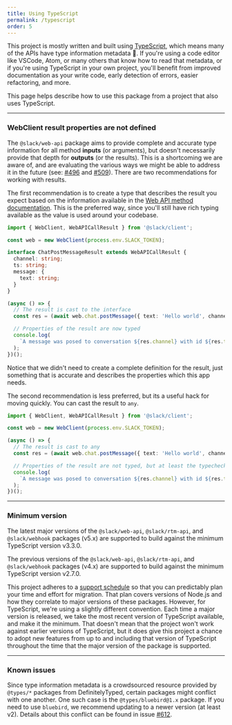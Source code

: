 ```yaml
---
title: Using TypeScript
permalink: /typescript
order: 5
---
```


This project is mostly written and built using [TypeScript](https://www.typescriptlang.org/), which means many of the
APIs have type information metadata 🎉. If you're using a code editor like VSCode, Atom, or many others that know how to
read that metadata, or if you're using TypeScript in your own project, you'll benefit from improved documentation as
your write code, early detection of errors, easier refactoring, and more.

This page helps describe how to use this package from a project that also uses TypeScript.

---

### WebClient result properties are not defined

The `@slack/web-api` package aims to provide complete and accurate type information for all method **inputs** (or
arguments), but doesn't necessarily provide that depth for **outputs** (or the results). This is a shortcoming we are
aware of, and are evaluating the various ways we might be able to address it in the future (see:
[#496](https://github.com/slackapi/node-slack-sdk/issues/496) and
[#509](https://github.com/slackapi/node-slack-sdk/issues/509)). There are two recommendations for working with results.

The first recommendation is to create a type that describes the result you expect based on the information available
in the [Web API method documentation](https://api.slack.com/methods). This is the preferred way, since you'll still
have rich typing available as the value is used around your codebase.

```typescript
import { WebClient, WebAPICallResult } from '@slack/client';

const web = new WebClient(process.env.SLACK_TOKEN);

interface ChatPostMessageResult extends WebAPICallResult {
  channel: string;
  ts: string;
  message: {
    text: string;
  }
}

(async () => {
  // The result is cast to the interface
  const res = (await web.chat.postMessage({ text: 'Hello world', channel: 'C012345' }) as ChatPostMessageResult);

  // Properties of the result are now typed
  console.log(
    `A message was posed to conversation ${res.channel} with id ${res.ts} which contains the message ${res.message}`
  );
})();
```

Notice that we didn't need to create a complete definition for the result, just something that is accurate and
describes the properties which this app needs.

The second recommendation is less preferred, but its a useful hack for moving quickly. You can cast the result to `any`.

```typescript
import { WebClient, WebAPICallResult } from '@slack/client';

const web = new WebClient(process.env.SLACK_TOKEN);

(async () => {
  // The result is cast to any
  const res = (await web.chat.postMessage({ text: 'Hello world', channel: 'C012345' }) as any);

  // Properties of the result are not typed, but at least the typechecker doesn't label them as errors
  console.log(
    `A message was posed to conversation ${res.channel} with id ${res.ts} which contains the message ${res.message}`
  );
})();
```

---

### Minimum version

The latest major versions of the `@slack/web-api`, `@slack/rtm-api`, and `@slack/webhook` packages (v5.x) are supported
to build against the minimum TypeScript version v3.3.0.

The previous versions of the `@slack/web-api`, `@slack/rtm-api`, and `@slack/webhook` packages (v4.x) are supported to
build against the minimum TypeScript version v2.7.0.

This project adheres to a [support schedule](https://github.com/slackapi/node-slack-sdk/wiki/Support-Schedule) so that
you can predictably plan your time and effort for migration. That plan covers versions of Node.js and how they correlate
to major versions of these packages. However, for TypeScript, we're using a slightly different convention. Each time a
major version is released, we take the most recent version of TypeScript available, and make it the minimum. That
doesn't mean that the project won't work against earlier versions of TypeScript, but it does give this project a chance
to adopt new features from up to and including that version of TypeScript throughout the time that the major version of
the package is supported.

---

### Known issues

Since type information metadata is a crowdsourced resource provided by `@types/*` packages from DefinitelyTyped, certain
packages might conflict with one another. One such case is the `@types/bluebird@1.x` package. If you need to use
`bluebird`, we recommend updating to a newer version (at least v2). Details about this conflict can be found in issue
[#612](https://github.com/slackapi/node-slack-sdk/issues/612).
